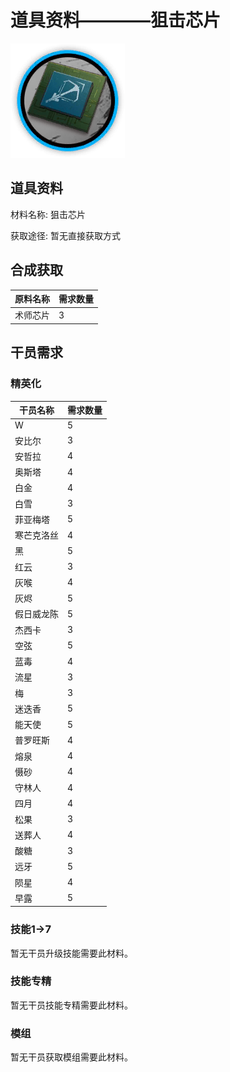# 道具资料————狙击芯片

![狙击芯片](./matIcons/狙击芯片.png)

## 道具资料

材料名称: 狙击芯片

获取途径: 暂无直接获取方式

## 合成获取

| 原料名称 | 需求数量  |
|---------|-----|
| 术师芯片  |   3  |
## 干员需求

### 精英化
| 干员名称 | 需求数量  |
|---------|-----|
| W  |   5  |
| 安比尔  |   3  |
| 安哲拉  |   4  |
| 奥斯塔  |   4  |
| 白金  |   4  |
| 白雪  |   3  |
| 菲亚梅塔  |   5  |
| 寒芒克洛丝  |   4  |
| 黑  |   5  |
| 红云  |   3  |
| 灰喉  |   4  |
| 灰烬  |   5  |
| 假日威龙陈  |   5  |
| 杰西卡  |   3  |
| 空弦  |   5  |
| 蓝毒  |   4  |
| 流星  |   3  |
| 梅  |   3  |
| 迷迭香  |   5  |
| 能天使  |   5  |
| 普罗旺斯  |   4  |
| 熔泉  |   4  |
| 慑砂  |   4  |
| 守林人  |   4  |
| 四月  |   4  |
| 松果  |   3  |
| 送葬人  |   4  |
| 酸糖  |   3  |
| 远牙  |   5  |
| 陨星  |   4  |
| 早露  |   5  |

### 技能1→7
暂无干员升级技能需要此材料。

### 技能专精
暂无干员技能专精需要此材料。

### 模组
暂无干员获取模组需要此材料。
